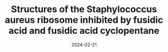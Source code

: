 ---
title: "Structures of the Staphylococcus aureus ribosome inhibited by fusidic acid and fusidic acid cyclopentane"
date: "2024-02-21"
authors: "González-López A, Larsson DSD, Koripella RK, Cain BN, Chavez MG, Hergenrother PJ, Sanyal S, Selmer M"
reviewers: "Dandan M, Chen D, Fraser JS"
image: "/static/img/reviews/2024_gonzález-lópez.png"

peer-review:
 - biorxiv_version: "2023.11.17.567578v1"
 - disqus: "2xsh6hv"
---